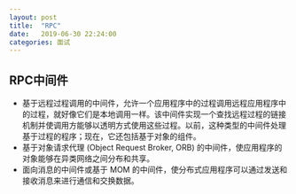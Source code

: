 ```yaml
---
layout: post
title:  "RPC"
date:   2019-06-30 22:24:00
categories: 面试
---
```



## RPC中间件

* 基于远程过程调用的中间件，允许一个应用程序中的过程调用远程应用程序中的过程，就好像它们是本地调用一样。该中间件实现一个查找远程过程的链接机制并使调用方能够以透明方式使用这些过程。以前，这种类型的中间件处理基于过程的程序；现在，它还包括基于对象的组件。
* 基于对象请求代理 (Object Request Broker, ORB) 的中间件，使应用程序的对象能够在异类网络之间分布和共享。
* 面向消息的中间件或基于 MOM 的中间件，使分布式应用程序可以通过发送和接收消息来进行通信和交换数据。


## 